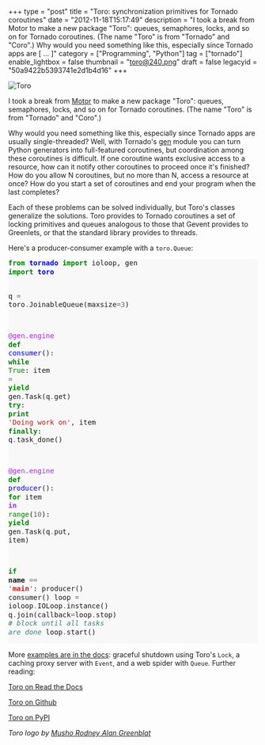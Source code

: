 +++
type = "post"
title = "Toro: synchronization primitives for Tornado coroutines"
date = "2012-11-18T15:17:49"
description = "I took a break from Motor to make a new package \"Toro\": queues, semaphores, locks, and so on for Tornado coroutines. (The name \"Toro\" is from \"Tornado\" and \"Coro\".) Why would you need something like this, especially since Tornado apps are [ ... ]"
category = ["Programming", "Python"]
tag = ["tornado"]
enable_lightbox = false
thumbnail = "toro@240.png"
draft = false
legacyid = "50a9422b5393741e2d1b4d16"
+++

<p><img style="display:block; margin-left:auto; margin-right:auto;" src="toro.png" alt="Toro" title="toro.png" border="0"   /></p>
<p>I took a break from <a href="/motor/">Motor</a> to make a new package "Toro": queues, semaphores, locks, and so on for Tornado coroutines. (The name "Toro" is from "Tornado" and "Coro".)</p>
<p>Why would you need something like this, especially since Tornado apps are usually single-threaded? Well, with Tornado's <a href="http://www.tornadoweb.org/en/latest/gen.html">gen</a> module you can turn Python generators into full-featured coroutines, but coordination among these coroutines is difficult. If one coroutine wants exclusive access to a resource, how can it notify other coroutines to proceed once it's finished? How do you allow N coroutines, but no more than N, access a resource at once? How do you start a set of coroutines and end your program when the last completes?</p>
<p>Each of these problems can be solved individually, but Toro's classes generalize the solutions. Toro provides to Tornado coroutines a set of locking primitives and queues analogous to those that Gevent provides to Greenlets, or that the standard library provides to threads.</p>
<p>Here's a producer-consumer example with a <code>toro.Queue</code>:</p>
<div class="codehilite" style="background: #f8f8f8"><pre style="line-height: 125%"><span style="color: #008000; font-weight: bold">from</span> <span style="color: #0000FF; font-weight: bold">tornado</span> <span style="color: #008000; font-weight: bold">import</span> ioloop, gen
<span style="color: #008000; font-weight: bold">import</span> <span style="color: #0000FF; font-weight: bold">toro</span>

q <span style="color: #666666">=</span> toro<span style="color: #666666">.</span>JoinableQueue(maxsize<span style="color: #666666">=3</span>)

<span style="color: #AA22FF">@gen.engine</span>
<span style="color: #008000; font-weight: bold">def</span> <span style="color: #0000FF">consumer</span>():
    <span style="color: #008000; font-weight: bold">while</span> <span style="color: #008000">True</span>:
        item <span style="color: #666666">=</span> <span style="color: #008000; font-weight: bold">yield</span> gen<span style="color: #666666">.</span>Task(q<span style="color: #666666">.</span>get)
        <span style="color: #008000; font-weight: bold">try</span>:
            <span style="color: #008000; font-weight: bold">print</span> <span style="color: #BA2121">&#39;Doing work on&#39;</span>, item
        <span style="color: #008000; font-weight: bold">finally</span>:
            q<span style="color: #666666">.</span>task_done()

<span style="color: #AA22FF">@gen.engine</span>
<span style="color: #008000; font-weight: bold">def</span> <span style="color: #0000FF">producer</span>():
    <span style="color: #008000; font-weight: bold">for</span> item <span style="color: #AA22FF; font-weight: bold">in</span> <span style="color: #008000">range</span>(<span style="color: #666666">10</span>):
        <span style="color: #008000; font-weight: bold">yield</span> gen<span style="color: #666666">.</span>Task(q<span style="color: #666666">.</span>put, item)

<span style="color: #008000; font-weight: bold">if</span> __name__ <span style="color: #666666">==</span> <span style="color: #BA2121">&#39;__main__&#39;</span>:
    producer()
    consumer()
    loop <span style="color: #666666">=</span> ioloop<span style="color: #666666">.</span>IOLoop<span style="color: #666666">.</span>instance()
    q<span style="color: #666666">.</span>join(callback<span style="color: #666666">=</span>loop<span style="color: #666666">.</span>stop) <span style="color: #408080; font-style: italic"># block until all tasks are done</span>
    loop<span style="color: #666666">.</span>start()
</pre></div>


<p>More <a href="http://toro.readthedocs.org/en/latest/examples/index.html">examples are in the docs</a>: graceful shutdown using Toro's <code>Lock</code>, a caching proxy server with <code>Event</code>, and a web spider with <code>Queue</code>. Further reading:</p>
<p><a href="http://toro.readthedocs.org/">Toro on Read the Docs</a></p>
<p><a href="https://github.com/ajdavis/toro">Toro on Github</a></p>
<p><a href="http://pypi.python.org/pypi/toro/">Toro on PyPI</a></p>
<p><em>Toro logo by <a href="http://whimsyload.com/">Musho Rodney Alan Greenblat</a></em></p>
